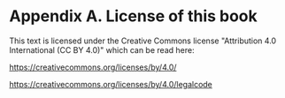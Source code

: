 # Appendix A. License of this book

This text is licensed under the Creative Commons license "Attribution 4.0 International (CC BY 4.0)" which can be read here:

https://creativecommons.org/licenses/by/4.0/

https://creativecommons.org/licenses/by/4.0/legalcode